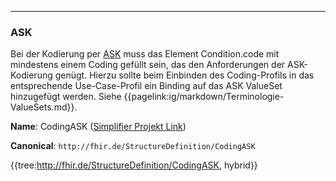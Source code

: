 ----
### ASK

Bei der Kodierung per [ASK](https://www.bfarm.de/DE/Arzneimittel/Arzneimittelinformationen/Arzneimittel-recherchieren/Stoffbezeichnungen/Datenbankinformation-Stoffbezeichnungen/_node.html) muss das Element Condition.code mit mindestens einem Coding gefüllt sein, das den Anforderungen der ASK-Kodierung genügt. Hierzu sollte beim Einbinden des Coding-Profils in das entsprechende Use-Case-Profil ein Binding auf das ASK ValueSet hinzugefügt werden. Siehe {{pagelink:ig/markdown/Terminologie-ValueSets.md}}.

**Name**: CodingASK ([Simplifier Projekt Link](https://simplifier.net/resolve?canonical=http://fhir.de/StructureDefinition/CodingASK&scope=de.basisprofil.r4@1.5.4))

**Canonical**: `http://fhir.de/StructureDefinition/CodingASK`

{{tree:http://fhir.de/StructureDefinition/CodingASK, hybrid}}